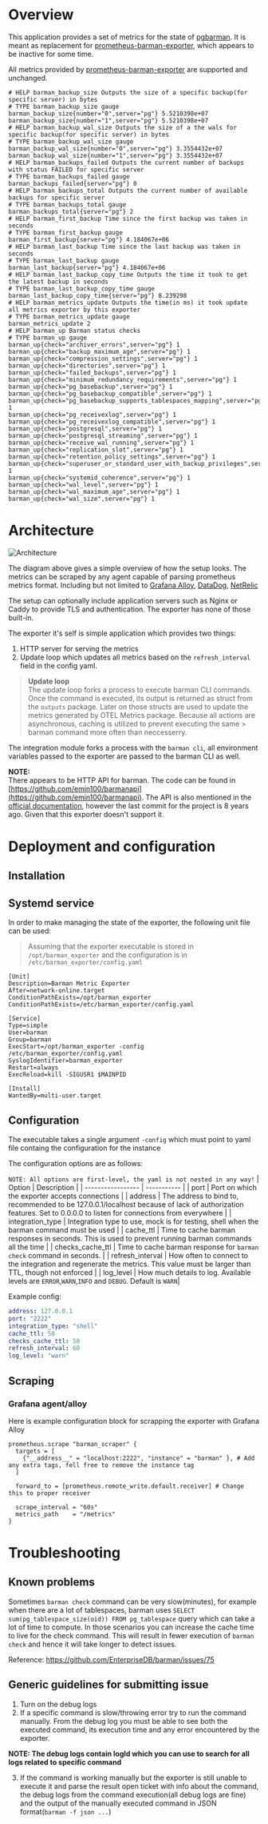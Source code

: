 # Overview
This application provides a set of metrics for the state of [pgbarman](https://pgbarman.org/). It is meant as replacement for [prometheus-barman-exporter](https://github.com/marcinhlybin/prometheus-barman-exporter), which appears to be inactive for some time. 

All metrics provided by [prometheus-barman-exporter](https://github.com/marcinhlybin/prometheus-barman-exporter) are supported and unchanged.
```
# HELP barman_backup_size Outputs the size of a specific backup(for specific server) in bytes
# TYPE barman_backup_size gauge
barman_backup_size{number="0",server="pg"} 5.5210398e+07
barman_backup_size{number="1",server="pg"} 5.5210398e+07
# HELP barman_backup_wal_size Outputs the size of a the wals for specific backup(for specific server) in bytes
# TYPE barman_backup_wal_size gauge
barman_backup_wal_size{number="0",server="pg"} 3.3554432e+07
barman_backup_wal_size{number="1",server="pg"} 3.3554432e+07
# HELP barman_backups_failed Outputs the current number of backups with status FAILED for specific server
# TYPE barman_backups_failed gauge
barman_backups_failed{server="pg"} 0
# HELP barman_backups_total Outputs the current number of available backups for specific server
# TYPE barman_backups_total gauge
barman_backups_total{server="pg"} 2
# HELP barman_first_backup Time since the first backup was taken in seconds
# TYPE barman_first_backup gauge
barman_first_backup{server="pg"} 4.184067e+06
# HELP barman_last_backup Time since the last backup was taken in seconds
# TYPE barman_last_backup gauge
barman_last_backup{server="pg"} 4.184067e+06
# HELP barman_last_backup_copy_time Outputs the time it took to get the latest backup in seconds
# TYPE barman_last_backup_copy_time gauge
barman_last_backup_copy_time{server="pg"} 8.239298
# HELP barman_metrics_update Outputs the time(in ms) it took update all metrics exporter by this exporter
# TYPE barman_metrics_update gauge
barman_metrics_update 2
# HELP barman_up Barman status checks
# TYPE barman_up gauge
barman_up{check="archiver_errors",server="pg"} 1
barman_up{check="backup_maximum_age",server="pg"} 1
barman_up{check="compression_settings",server="pg"} 1
barman_up{check="directories",server="pg"} 1
barman_up{check="failed_backups",server="pg"} 1
barman_up{check="minimum_redundancy_requirements",server="pg"} 1
barman_up{check="pg_basebackup",server="pg"} 1
barman_up{check="pg_basebackup_compatible",server="pg"} 1
barman_up{check="pg_basebackup_supports_tablespaces_mapping",server="pg"} 1
barman_up{check="pg_receivexlog",server="pg"} 1
barman_up{check="pg_receivexlog_compatible",server="pg"} 1
barman_up{check="postgresql",server="pg"} 1
barman_up{check="postgresql_streaming",server="pg"} 1
barman_up{check="receive_wal_running",server="pg"} 1
barman_up{check="replication_slot",server="pg"} 1
barman_up{check="retention_policy_settings",server="pg"} 1
barman_up{check="superuser_or_standard_user_with_backup_privileges",server="pg"} 1
barman_up{check="systemid_coherence",server="pg"} 1
barman_up{check="wal_level",server="pg"} 1
barman_up{check="wal_maximum_age",server="pg"} 1
barman_up{check="wal_size",server="pg"} 1
```
# Architecture 
![Architecture](./img/architecture.svg)

The diagram above gives a simple overview of how the setup looks. 
The metrics can be scraped by any agent capable of parsing prometheus metrics format. Including but not limited to [Grafana Alloy](https://grafana.com/docs/alloy/latest/reference/components/prometheus/prometheus.scrape/), [DataDog](https://docs.datadoghq.com/containers/kubernetes/prometheus/?tab=kubernetesadv2), [NetRelic](https://docs.newrelic.com/docs/infrastructure/prometheus-integrations/get-started/send-prometheus-metric-data-new-relic/)


The setup can optionally include application servers such as Nginx or Caddy to provide TLS and authentication. The exporter has none of those built-in. 

The exporter it's self is simple application which provides two things:
1. HTTP server for serving the metrics
2. Update loop which updates all metrics based on the `refresh_interval` field in the config yaml.
>
> **Update loop**  
>The update loop forks a process to execute barman CLI commands. Once the command is executed, its output is returned as struct from the `outputs` package. Later on those structs are used to update the metrics generated by OTEL Metrics package. 
>Because all actions are asynchronous, caching is utilized to prevent executing the same > barman command more often than neccesserry. 
>
The integration module forks a process with the `barman cli`, all environment variables passed to the exporter are passed to the barman CLI as well.


**NOTE:**  
 There appears to be HTTP API for barman. The code can be found in [https://github.com/emin100/barmanapi](https://github.com/emin100/barmanapi). The API is also mentioned in the [official documentation](https://docs.pgbarman.org/release/3.10.0/#links), however the last commit for the project is 8 years ago. Given that this exporter doesn't support it.
# Deployment and configuration

## Installation
## Systemd service
In order to make managing the state of the exporter, the following unit file can be used:
> Assuming that the exporter executable is stored in `/opt/barman_exporter` and the configuration is in `/etc/barman_exporter/config.yaml`
```
[Unit]
Description=Barman Metric Exporter
After=network-online.target
ConditionPathExists=/opt/barman_exporter
ConditionPathExists=/etc/barman_exporter/config.yaml

[Service]
Type=simple
User=barman
Group=barman
ExecStart=/opt/barman_exporter -config /etc/barman_exporter/config.yaml
SyslogIdentifier=barman_exporter
Restart=always
ExecReload=kill -SIGUSR1 $MAINPID

[Install]
WantedBy=multi-user.target
```
## Configuration 
The executable takes a single argument `-config` which must point to yaml file containg the configuration for the instance

The configuration options are as follows:

`NOTE: All options are first-level, the yaml is not nested in any way!`
| Option | Description |
| ----------------- | ----------- | 
| port              | Port on which the exporter accepts connections |
| address           | The address to bind to, recommended to be 127.0.0.1/localhost because of lack of authorization features. Set to 0.0.0.0 to listen for connections from everywhere   |
| integration_type  | Integration type to use, mock is for testing, shell when the barman command must be used |
| cache_ttl         | Time to cache barman responses in seconds. This is used to prevent running barman commands all the time | 
| checks_cache_ttl  | Time to cache barman response for `barman check` command in seconds. | 
| refresh_interval  | How often to connect to the integration and regenerate the metrics. This value must be larger than TTL, though not enforced |
| log_level         | How much details to log. Available levels are `ERROR`,`WARN`,`INFO` and `DEBUG`. Default is `WARN`|

Example config:
```yaml
address: 127.0.0.1
port: "2222"
integration_type: "shell"
cache_ttl: 50
checks_cache_ttl: 50
refresh_interval: 60
log_level: "warn"
```
## Scraping
### Grafana agent/alloy
Here is example configuration block for scrapping the exporter with Grafana Alloy
```
prometheus.scrape "barman_scraper" {
  targets = [
    {"__address__" = "localhost:2222", "instance" = "barman" }, # Add any extra tags, fell free to remove the instance tag
  ]

  forward_to = [prometheus.remote_write.default.receiver] # Change this to proper receiver

  scrape_interval = "60s"
  metrics_path    = "/metrics"
}
```
# Troubleshooting
## Known problems
Sometimes `barman check` command can be very slow(minutes), for example when there are a lot of tablespaces, barman uses `SELECT sum(pg_tablespace_size(oid)) FROM pg_tablespace` query which can take a lot of time to compute. In those scenarios you can increase the cache time to live for the check command. This will result in fewer execution of `barman check` and hence it will take longer to detect issues.

Reference: https://github.com/EnterpriseDB/barman/issues/75

## Generic guidelines for submitting issue 
1. Turn on the debug logs
2. If a specific command is slow/throwing error try to run the command manually. From the debug log you must be able to see both the executed command, its execution time and any error encountered by the exporter. 

**NOTE: The debug logs contain logId which you can use to search for all logs related to specific command**  

3. If the command is working manually but the exporter is still unable to execute it and parse the result open ticket with info about the command, the debug logs from the command execution(all debug logs are fine) and the output of the manually executed command in JSON format(`barman -f json ...`)


